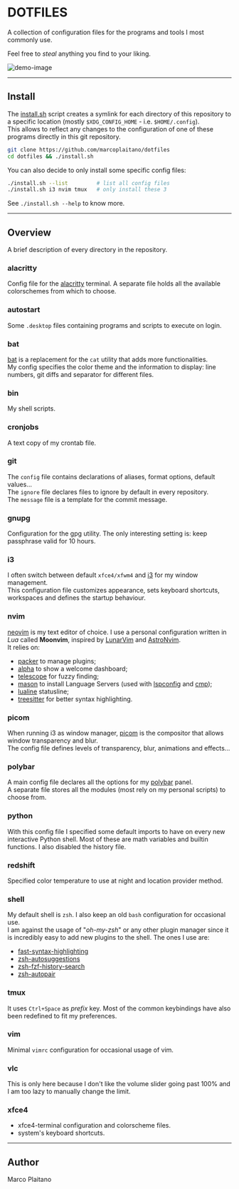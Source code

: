 # DOTFILES

A collection of configuration files for the programs and tools I most commonly
use.

Feel free to *steal* anything you find to your liking.

![demo-image]

- - - - - - - - - - - - - - - - - - - - - - - - - - - - - - - - - - - - - - - -

## Install

The [install.sh] script creates a symlink for each directory of this repository
to a specific location (mostly `$XDG_CONFIG_HOME` - i.e. `$HOME/.config`).  
This allows to reflect any changes to the configuration of one of these programs
directly in this git repository.

```sh
git clone https://github.com/marcoplaitano/dotfiles
cd dotfiles && ./install.sh
```

You can also decide to only install some specific config files:

```sh
./install.sh --list         # list all config files
./install.sh i3 nvim tmux   # only install these 3
```

See `./install.sh --help` to know more.

- - - - - - - - - - - - - - - - - - - - - - - - - - - - - - - - - - - - - - - -

## Overview

A brief description of every directory in the repository.

### alacritty

Config file for the [alacritty] terminal. A separate file holds all the available
colorschemes from which to choose.

### autostart

Some `.desktop` files containing programs and scripts to execute on login.

### bat

[bat] is a replacement for the `cat` utility that adds more functionalities.  
My config specifies the color theme and the information to display: line numbers,
git diffs and separator for different files.

### bin

My shell scripts.

### cronjobs

A text copy of my crontab file.

### git

The `config` file contains declarations of aliases, format options, default values...  
The `ignore` file declares files to ignore by default in every repository.  
The `message` file is a template for the commit message.

### gnupg

Configuration for the gpg utility. The only interesting setting is: keep
passphrase valid for 10 hours.

### i3

I often switch between default `xfce4/xfwm4` and [i3] for my window management.  
This configuration file customizes appearance, sets keyboard shortcuts, workspaces
and defines the startup behaviour.

### nvim

[neovim] is my text editor of choice. I use a personal configuration written in
*Lua* called **Moonvim**, inspired by [LunarVim] and [AstroNvim].  
It relies on:
+ [packer] to manage plugins;
+ [alpha] to show a welcome dashboard;
+ [telescope] for fuzzy finding;
+ [mason] to install Language Servers (used with [lspconfig] and [cmp]);
+ [lualine] statusline;
+ [treesitter] for better syntax highlighting.

### picom

When running i3 as window manager, [picom] is the compositor that allows window
transparency and blur.  
The config file defines levels of transparency, blur, animations and effects...

### polybar

A main config file declares all the options for my [polybar] panel.  
A separate file stores all the modules (most rely on my personal scripts) to
choose from.

### python

With this config file I specified some default imports to have on every new
interactive Python shell. Most of these are math variables and builtin functions.
I also disabled the history file.

### redshift

Specified color temperature to use at night and location provider method.

### shell

My default shell is `zsh`. I also keep an old `bash` configuration for
occasional use.  
I am against the usage of "*oh-my-zsh*" or any other plugin manager since it is
incredibly easy to add new plugins to the shell. The ones I use are:

+ [fast-syntax-highlighting]
+ [zsh-autosuggestions]
+ [zsh-fzf-history-search]
+ [zsh-autopair]

### tmux

It uses `Ctrl+Space` as *prefix* key. Most of the common keybindings have also
been redefined to fit my preferences.

### vim

Minimal `vimrc` configuration for occasional usage of vim.

### vlc

This is only here because I don't like the volume slider going past 100% and I
am too lazy to manually change the limit.

### xfce4

+ xfce4-terminal configuration and colorscheme files.
+ system's keyboard shortcuts.

- - - - - - - - - - - - - - - - - - - - - - - - - - - - - - - - - - - - - - - -

## Author

Marco Plaitano

<!-- LINKS -->

[demo-image]:
https://github.com/marcoplaitano/images/blob/main/dotfiles-demo.png
"demo image"

[install.sh]:
install.sh
"Repository file"

[alacritty]:
https://alacritty.org/

[bat]:
https://github.com/sharkdp/bat

[i3]:
https://i3wm.org/

[neovim]:
https://neovim.io/

[picom]:
https://wiki.archlinux.org/title/picom

[polybar]:
https://github.com/polybar/polybar

[LunarVim]:
https://www.lunarvim.org/

[AstroNvim]:
https://astronvim.com/

[packer]:
https://github.com/wbthomason/packer.nvim

[alpha]:
https://github.com/goolord/alpha-nvim

[telescope]:
https://github.com/nvim-telescope/telescope.nvim

[mason]:
https://github.com/williamboman/mason.nvim

[lspconfig]:
https://github.com/neovim/nvim-lspconfig

[cmp]:
https://github.com/hrsh7th/nvim-cmp

[lualine]:
https://github.com/nvim-lualine/lualine.nvim

[treesitter]:
https://github.com/nvim-treesitter/nvim-treesitter

[fast-syntax-highlighting]:
https://github.com/zdharma-continuum/fast-syntax-highlighting

[zsh-autosuggestions]:
https://github.com/zsh-users/zsh-autosuggestions

[zsh-fzf-history-search]:
https://github.com/joshskidmore/zsh-fzf-history-search

[zsh-autopair]:
https://github.com/hlissner/zsh-autopair
